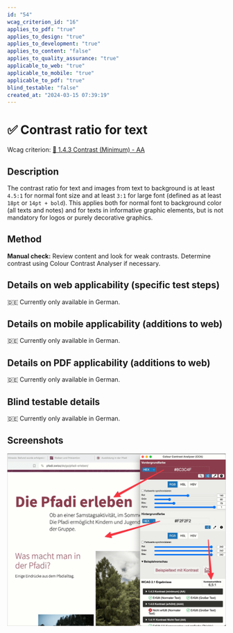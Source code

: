 ```yaml
---
id: "54"
wcag_criterion_id: "16"
applies_to_pdf: "true"
applies_to_design: "true"
applies_to_development: "true"
applies_to_content: "false"
applies_to_quality_assurance: "true"
applicable_to_web: "true"
applicable_to_mobile: "true"
applicable_to_pdf: "true"
blind_testable: "false"
created_at: "2024-03-15 07:39:19"
---
```


# ✅ Contrast ratio for text

Wcag criterion: [📜 1.4.3 Contrast (Minimum) - AA](..)

## Description

The contrast ratio for text and images from text to background is at least `4.5:1` for normal font size and at least `3:1` for large font (defined as at least `18pt` or `14pt + bold`). This applies both for normal font to background color (all texts and notes) and for texts in informative graphic elements, but is not mandatory for logos or purely decorative graphics.

## Method

**Manual check:** Review content and look for weak contrasts. Determine contrast using Colour Contrast Analyser if necessary.

## Details on web applicability (specific test steps)

🇩🇪 Currently only available in German.

## Details on mobile applicability (additions to web)

🇩🇪 Currently only available in German.

## Details on PDF applicability (additions to web)

🇩🇪 Currently only available in German.

## Blind testable details

🇩🇪 Currently only available in German.

## Screenshots

![Colour Contrast Analyser in Aktion](images/colour-contrast-analyser-in-aktion.png)